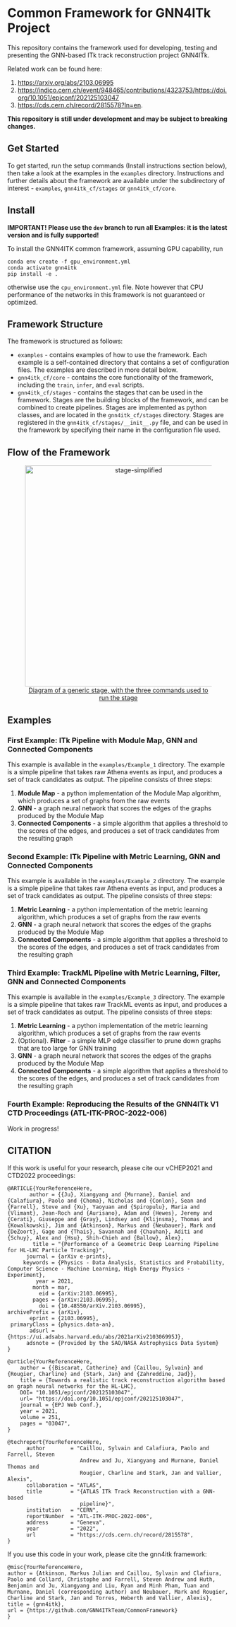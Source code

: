 # Common Framework for GNN4ITk Project

This repository contains the framework used for developing, testing and presenting the GNN-based ITk track reconstruction project GNN4ITk.

Related work can be found here:
1. https://arxiv.org/abs/2103.06995
2. https://indico.cern.ch/event/948465/contributions/4323753/https://doi.org/10.1051/epjconf/202125103047
3. https://cds.cern.ch/record/2815578?ln=en.

**This repository is still under development and may be subject to breaking changes.**

## Get Started

To get started, run the setup commands (Install instructions section below), then take a look at the examples in the `examples` directory. Instructions and further details about the framework are available under the subdirectory of interest - `examples`, `gnn4itk_cf/stages` or `gnn4itk_cf/core`.

## Install

**IMPORTANT! Please use the `dev` branch to run all Examples: it is the latest version and is fully supported!**

To install the GNN4ITK common framework, assuming GPU capability, run

```
conda env create -f gpu_environment.yml
conda activate gnn4itk
pip install -e .
```

otherwise use the `cpu_environment.yml` file. Note however that CPU performance of the networks in this framework is not guaranteed or optimized.

## Framework Structure

The framework is structured as follows:

- `examples` - contains examples of how to use the framework. Each example is a self-contained directory that contains a set of configuration files. The examples are described in more detail below.
- `gnn4itk_cf/core` - contains the core functionality of the framework, including the `train`, `infer`, and `eval` scripts.
- `gnn4itk_cf/stages` - contains the stages that can be used in the framework. Stages are the building blocks of the framework, and can be combined to create pipelines. Stages are implemented as python classes, and are located in the `gnn4itk_cf/stages` directory. Stages are registered in the `gnn4itk_cf/stages/__init__.py` file, and can be used in the framework by specifying their name in the configuration file used.

## Flow of the Framework

<div align="center">
<figure>
  <a href="https://ibb.co/b76jbjn"><img src="https://i.ibb.co/pn16h6p/stage-simplified.jpg" alt="stage-simplified" border="0" width=500></a><br /><a target='_blank' href='https://imgbb.com/'>Diagram of a generic stage, with the three commands used to run the stage</a><br />
</figure>
</div>

## Examples

### First Example: ITk Pipeline with Module Map, GNN and Connected Components

This example is available in the `examples/Example_1` directory. The example is a simple pipeline that takes raw Athena events as input, and produces a set of track candidates as output. The pipeline consists of three steps:

1. **Module Map** - a python implementation of the Module Map algorithm, which produces a set of graphs from the raw events
2. **GNN** - a graph neural network that scores the edges of the graphs produced by the Module Map
3. **Connected Components** - a simple algorithm that applies a threshold to the scores of the edges, and produces a set of track candidates from the resulting graph

### Second Example: ITk Pipeline with Metric Learning, GNN and Connected Components

This example is available in the `examples/Example_2` directory. The example is a simple pipeline that takes raw Athena events as input, and produces a set of track candidates as output. The pipeline consists of three steps:

1. **Metric Learning** - a python implementation of the metric learning algorithm, which produces a set of graphs from the raw events
2. **GNN** - a graph neural network that scores the edges of the graphs produced by the Module Map
3. **Connected Components** - a simple algorithm that applies a threshold to the scores of the edges, and produces a set of track candidates from the resulting graph

### Third Example: TrackML Pipeline with Metric Learning, Filter, GNN and Connected Components

This example is available in the `examples/Example_3` directory. The example is a simple pipeline that takes raw TrackML events as input, and produces a set of track candidates as output. The pipeline consists of three steps:

1. **Metric Learning** - a python implementation of the metric learning algorithm, which produces a set of graphs from the raw events
2. (Optional). **Filter** - a simple MLP edge classifier to prune down graphs that are too large for GNN training
3. **GNN** - a graph neural network that scores the edges of the graphs produced by the Module Map
4. **Connected Components** - a simple algorithm that applies a threshold to the scores of the edges, and produces a set of track candidates from the resulting graph


### Fourth Example: Reproducing the Results of the GNN4ITk V1 CTD Proceedings (ATL-ITK-PROC-2022-006)

Work in progress!

## CITATION

If this work is useful for your research, please cite our vCHEP2021 and CTD2022 proceedings:

```
@ARTICLE{YourReferenceHere,
       author = {{Ju}, Xiangyang and {Murnane}, Daniel and {Calafiura}, Paolo and {Choma}, Nicholas and {Conlon}, Sean and {Farrell}, Steve and {Xu}, Yaoyuan and {Spiropulu}, Maria and {Vlimant}, Jean-Roch and {Aurisano}, Adam and {Hewes}, Jeremy and {Cerati}, Giuseppe and {Gray}, Lindsey and {Klijnsma}, Thomas and {Kowalkowski}, Jim and {Atkinson}, Markus and {Neubauer}, Mark and {DeZoort}, Gage and {Thais}, Savannah and {Chauhan}, Aditi and {Schuy}, Alex and {Hsu}, Shih-Chieh and {Ballow}, Alex},
        title = "{Performance of a Geometric Deep Learning Pipeline for HL-LHC Particle Tracking}",
      journal = {arXiv e-prints},
     keywords = {Physics - Data Analysis, Statistics and Probability, Computer Science - Machine Learning, High Energy Physics - Experiment},
         year = 2021,
        month = mar,
          eid = {arXiv:2103.06995},
        pages = {arXiv:2103.06995},
          doi = {10.48550/arXiv.2103.06995},
archivePrefix = {arXiv},
       eprint = {2103.06995},
 primaryClass = {physics.data-an},
       adsurl = {https://ui.adsabs.harvard.edu/abs/2021arXiv210306995J},
      adsnote = {Provided by the SAO/NASA Astrophysics Data System}
}
```

```
@article{YourReferenceHere,
	author = {{Biscarat, Catherine} and {Caillou, Sylvain} and {Rougier, Charline} and {Stark, Jan} and {Zahreddine, Jad}},
	title = {Towards a realistic track reconstruction algorithm based on graph neural networks for the HL-LHC},
	DOI= "10.1051/epjconf/202125103047",
	url= "https://doi.org/10.1051/epjconf/202125103047",
	journal = {EPJ Web Conf.},
	year = 2021,
	volume = 251,
	pages = "03047",
}
```
```
@techreport{YourReferenceHere,
      author        = "Caillou, Sylvain and Calafiura, Paolo and Farrell, Steven
                       Andrew and Ju, Xiangyang and Murnane, Daniel Thomas and
                       Rougier, Charline and Stark, Jan and Vallier, Alexis",
      collaboration = "ATLAS",
      title         = "{ATLAS ITk Track Reconstruction with a GNN-based
                       pipeline}",
      institution   = "CERN",
      reportNumber  = "ATL-ITK-PROC-2022-006",
      address       = "Geneva",
      year          = "2022",
      url           = "https://cds.cern.ch/record/2815578",
}
```

If you use this code in your work, please cite the gnn4itk framework:

```
@misc{YourReferenceHere,
author = {Atkinson, Markus Julian and Caillou, Sylvain and Clafiura, Paolo and Collard, Christophe and Farrell, Steven Andrew and Huth, Benjamin and Ju, Xiangyang and Liu, Ryan and Minh Pham, Tuan and Murnane, Daniel (corresponding author) and Neubauer, Mark and Rougier, Charline and Stark, Jan and Torres, Heberth and Vallier, Alexis},
title = {gnn4itk},
url = {https://github.com/GNN4ITkTeam/CommonFramework}
}
```
